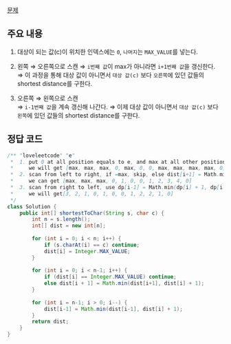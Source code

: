 [문제](https://leetcode.com/problems/shortest-distance-to-a-character/description/)

## 주요 내용

1) 대상이 되는 값(c)이 위치한 인덱스에는 `0`, `나머지`는 `MAX_VALUE`를 넣는다.

2) 왼쪽 ⇒ 오른쪽으로 스캔 
⇒ `i번째 값`이 max가 아니라면 `i+1번째 값`을 갱신한다.  
⇒ 이 과정을 통해 대상 값이 아니면서 `대상 값(c)` 보다 `오른쪽`에 있던 값들의 shortest distance를 구한다. 

3) 오른쪽 ⇒ 왼쪽으로 스캔  
⇒ `i-1번째 값`을 계속 갱신해 나간다. 
⇒ 이제 대상 값이 아니면서 `대상 값(c)` 보다 `왼쪽`에 있던 값들의 shortest distance를 구한다. 

## 정답 코드 
``` java
/** "loveleetcode" "e"
 *  1. put 0 at all position equals to e, and max at all other position
 *     we will get [max, max, max, 0, max, 0, 0, max, max, max, max, 0]
 *  2. scan from left to right, if =max, skip, else dist[i+1] = Math.min(dp[i] + 1, dp[i+1]), 
 *     we can get [max, max, max, 0, 1, 0, 0, 1, 2, 3, 4, 0]
 *  3. scan from right to left, use dp[i-1] = Math.min(dp[i] + 1, dp[i-1])
 *     we will get[3, 2, 1, 0, 1, 0, 0, 1, 2, 2, 1, 0] 
 */
class Solution {
    public int[] shortestToChar(String s, char c) {
        int n = s.length();
        int[] dist = new int[n];
        
        for (int i = 0; i < n; i++) {
            if (s.charAt(i) == c) continue;
            dist[i] = Integer.MAX_VALUE;
        }
        
        for (int i = 0; i < n-1; i++) {
            if (dist[i] == Integer.MAX_VALUE) continue;
            else dist[i + 1] = Math.min(dist[i+1], dist[i] + 1);
        }
        
        for (int i = n-1; i > 0; i--) {
            dist[i-1] = Math.min(dist[i-1], dist[i] + 1);
        }
        return dist; 
    }
}
```
